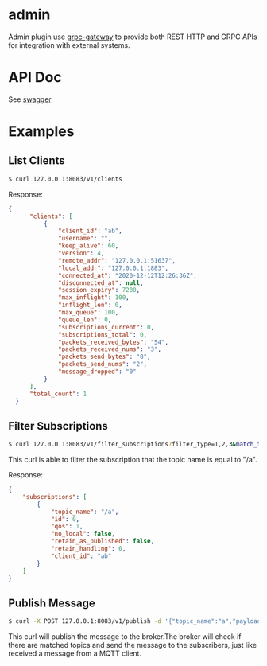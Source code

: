 # admin

Admin plugin use [grpc-gateway](https://github.com/grpc-ecosystem/grpc-gateway) to provide both REST HTTP and GRPC APIs for integration with external systems.

# API Doc
 
See [swagger](https://iotfast/server/mqtt/blob/master/plugin/admin/swagger)

# Examples

## List Clients
```bash
$ curl 127.0.0.1:8083/v1/clients
```
Response:
```json
{
      "clients": [
          {
              "client_id": "ab",
              "username": "",
              "keep_alive": 60,
              "version": 4,
              "remote_addr": "127.0.0.1:51637",
              "local_addr": "127.0.0.1:1883",
              "connected_at": "2020-12-12T12:26:36Z",
              "disconnected_at": null,
              "session_expiry": 7200,
              "max_inflight": 100,
              "inflight_len": 0,
              "max_queue": 100,
              "queue_len": 0,
              "subscriptions_current": 0,
              "subscriptions_total": 0,
              "packets_received_bytes": "54",
              "packets_received_nums": "3",
              "packets_send_bytes": "8",
              "packets_send_nums": "2",
              "message_dropped": "0"
          }
      ],
      "total_count": 1
  }
```

## Filter Subscriptions
```bash
$ curl 127.0.0.1:8083/v1/filter_subscriptions?filter_type=1,2,3&match_type=1&topic_name=/a
```
This curl is able to filter the subscription that the topic name is equal to "/a".

Response:
```json
{
    "subscriptions": [
        {
            "topic_name": "/a",
            "id": 0,
            "qos": 1,
            "no_local": false,
            "retain_as_published": false,
            "retain_handling": 0,
            "client_id": "ab"
        }
    ]
}
```

## Publish Message 
```bash
$ curl -X POST 127.0.0.1:8083/v1/publish -d '{"topic_name":"a","payload":"test","qos":1}'
```
This curl will publish the message to the broker.The broker will check if there are matched topics and
send the message to the subscribers, just like received a message from a MQTT client.